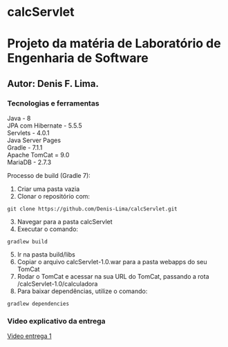 # calcServlet

# Projeto da matéria de Laboratório de Engenharia de Software
## Autor: Denis F. Lima.

### Tecnologias e ferramentas

Java - 8  
JPA com Hibernate - 5.5.5  
Servlets - 4.0.1  
Java Server Pages  
Gradle - 7.1.1  
Apache TomCat = 9.0  
MariaDB - 2.7.3


Processo de build (Gradle 7):
1. Criar uma pasta vazia
2. Clonar o repositório com:  
```console
git clone https://github.com/Denis-Lima/calcServlet.git
```
3. Navegar para a pasta calcServlet
4. Executar o comando: 
```console
gradlew build
```
5. Ir na pasta build/libs
6. Copiar o arquivo calcServlet-1.0.war para a pasta webapps do seu TomCat
7. Rodar o TomCat e acessar na sua URL do TomCat, passando a rota /calcServlet-1.0/calculadora
8. Para baixar dependências, utilize o comando:
```console
gradlew dependencies
```

### Video explicativo da entrega
[Video entrega 1](https://www.youtube.com/watch?v=WyqoCjqRQ1Q)

